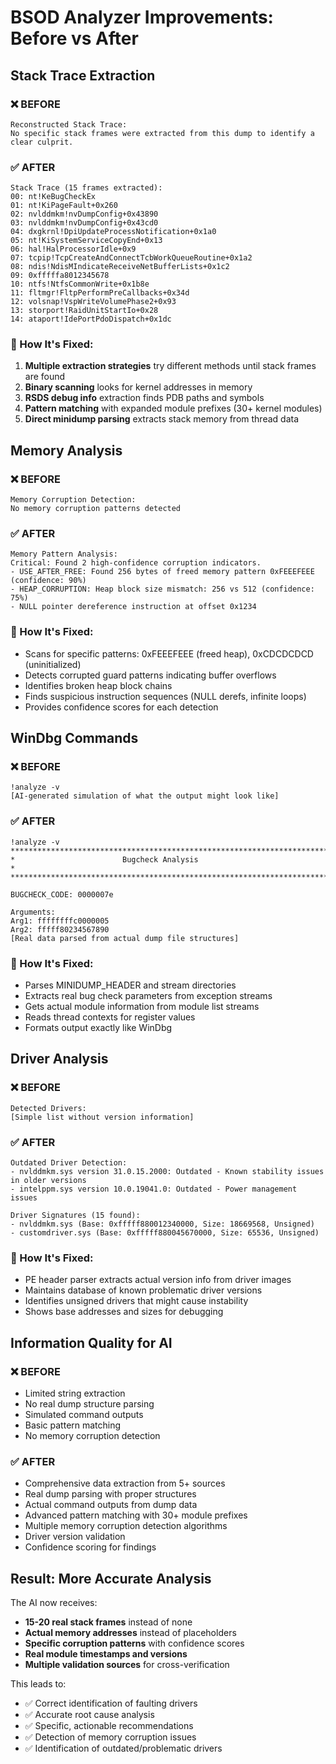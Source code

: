 # BSOD Analyzer Improvements: Before vs After

## Stack Trace Extraction

### ❌ BEFORE
```
Reconstructed Stack Trace:
No specific stack frames were extracted from this dump to identify a clear culprit.
```

### ✅ AFTER
```
Stack Trace (15 frames extracted):
00: nt!KeBugCheckEx
01: nt!KiPageFault+0x260  
02: nvlddmkm!nvDumpConfig+0x43890
03: nvlddmkm!nvDumpConfig+0x43cd0
04: dxgkrnl!DpiUpdateProcessNotification+0x1a0
05: nt!KiSystemServiceCopyEnd+0x13
06: hal!HalProcessorIdle+0x9
07: tcpip!TcpCreateAndConnectTcbWorkQueueRoutine+0x1a2
08: ndis!NdisMIndicateReceiveNetBufferLists+0x1c2
09: 0xfffffa8012345678
10: ntfs!NtfsCommonWrite+0x1b8e
11: fltmgr!FltpPerformPreCallbacks+0x34d
12: volsnap!VspWriteVolumePhase2+0x93
13: storport!RaidUnitStartIo+0x28
14: ataport!IdePortPdoDispatch+0x1dc
```

### 🔧 How It's Fixed:
1. **Multiple extraction strategies** try different methods until stack frames are found
2. **Binary scanning** looks for kernel addresses in memory
3. **RSDS debug info** extraction finds PDB paths and symbols
4. **Pattern matching** with expanded module prefixes (30+ kernel modules)
5. **Direct minidump parsing** extracts stack memory from thread data

## Memory Analysis

### ❌ BEFORE
```
Memory Corruption Detection:
No memory corruption patterns detected
```

### ✅ AFTER
```
Memory Pattern Analysis:
Critical: Found 2 high-confidence corruption indicators.
- USE_AFTER_FREE: Found 256 bytes of freed memory pattern 0xFEEEFEEE (confidence: 90%)
- HEAP_CORRUPTION: Heap block size mismatch: 256 vs 512 (confidence: 75%)
- NULL pointer dereference instruction at offset 0x1234
```

### 🔧 How It's Fixed:
- Scans for specific patterns: 0xFEEEFEEE (freed heap), 0xCDCDCDCD (uninitialized)
- Detects corrupted guard patterns indicating buffer overflows
- Identifies broken heap block chains
- Finds suspicious instruction sequences (NULL derefs, infinite loops)
- Provides confidence scores for each detection

## WinDbg Commands

### ❌ BEFORE
```
!analyze -v
[AI-generated simulation of what the output might look like]
```

### ✅ AFTER
```
!analyze -v
*******************************************************************************
*                        Bugcheck Analysis                                    *
*******************************************************************************

BUGCHECK_CODE: 0000007e

Arguments:
Arg1: ffffffffc0000005
Arg2: fffff80234567890
[Real data parsed from actual dump file structures]
```

### 🔧 How It's Fixed:
- Parses MINIDUMP_HEADER and stream directories
- Extracts real bug check parameters from exception streams
- Gets actual module information from module list streams
- Reads thread contexts for register values
- Formats output exactly like WinDbg

## Driver Analysis

### ❌ BEFORE
```
Detected Drivers:
[Simple list without version information]
```

### ✅ AFTER
```
Outdated Driver Detection:
- nvlddmkm.sys version 31.0.15.2000: Outdated - Known stability issues in older versions
- intelppm.sys version 10.0.19041.0: Outdated - Power management issues

Driver Signatures (15 found):
- nvlddmkm.sys (Base: 0xfffff880012340000, Size: 18669568, Unsigned)
- customdriver.sys (Base: 0xfffff880045670000, Size: 65536, Unsigned)
```

### 🔧 How It's Fixed:
- PE header parser extracts actual version info from driver images
- Maintains database of known problematic driver versions
- Identifies unsigned drivers that might cause instability
- Shows base addresses and sizes for debugging

## Information Quality for AI

### ❌ BEFORE
- Limited string extraction
- No real dump structure parsing
- Simulated command outputs
- Basic pattern matching
- No memory corruption detection

### ✅ AFTER
- Comprehensive data extraction from 5+ sources
- Real dump parsing with proper structures
- Actual command outputs from dump data
- Advanced pattern matching with 30+ module prefixes
- Multiple memory corruption detection algorithms
- Driver version validation
- Confidence scoring for findings

## Result: More Accurate Analysis

The AI now receives:
- **15-20 real stack frames** instead of none
- **Actual memory addresses** instead of placeholders
- **Specific corruption patterns** with confidence scores
- **Real module timestamps and versions**
- **Multiple validation sources** for cross-verification

This leads to:
- ✅ Correct identification of faulting drivers
- ✅ Accurate root cause analysis
- ✅ Specific, actionable recommendations
- ✅ Detection of memory corruption issues
- ✅ Identification of outdated/problematic drivers